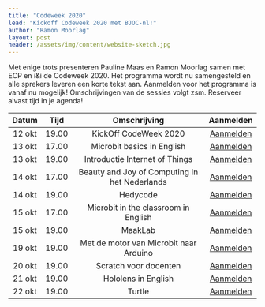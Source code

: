 ```yaml
---
title: "Codeweek 2020"
lead: "Kickoff Codeweek 2020 met BJOC-nl!"
author: "Ramon Moorlag"
layout: post
header: /assets/img/content/website-sketch.jpg
---
```

Met enige trots presenteren Pauline Maas en Ramon Moorlag samen met ECP en i&i de Codeweek 2020. 
Het programma wordt nu samengesteld en alle sprekers leveren een korte tekst aan. Aanmelden voor het programma is vanaf nu mogelijk! 
Omschrijvingen van de sessies volgt zsm. Reserveer alvast tijd in je agenda! 

|  Datum | Tijd  |                  Omschrijving                 |                                                         Aanmelden                                                         |
|:------:|-------|:---------------------------------------------:|:-------------------------------------------------------------------------------------------------------------------------:|
| 12 okt | 19.00 | KickOff CodeWeek 2020                         | [Aanmelden](https://gudehaan-gasandbox.webex.com/gudehaan-gasandbox/onstage/g.php?MTID=ecb926cd9564c67b4e511702ed0337ff9) |
| 13 okt | 17.00 | Microbit basics in English                    | [Aanmelden](https://gudehaan-gasandbox.webex.com/gudehaan-gasandbox/onstage/g.php?MTID=eadf5a942ab74de42b35b34854d714a55) |
| 13 okt | 19.00 | Introductie Internet of Things                | [Aanmelden](https://gudehaan-gasandbox.webex.com/gudehaan-gasandbox/onstage/g.php?MTID=ef685580dda97c71037b15c3b1c11207a) |
| 14 okt | 17.00 | Beauty and Joy of Computing In het Nederlands | [Aanmelden](https://gudehaan-gasandbox.webex.com/gudehaan-gasandbox/onstage/g.php?MTID=ee2da43f5d0ba87bdc94b179da8373426) |
| 14 okt | 19.00 | Hedycode                                      | [Aanmelden](https://gudehaan-gasandbox.webex.com/gudehaan-gasandbox/onstage/g.php?MTID=eeb3c6fe237d5772d0cd83a9e2a9d969a) |
| 15 okt | 17.00 | Microbit in the classroom in English          | [Aanmelden](https://gudehaan-gasandbox.webex.com/gudehaan-gasandbox/onstage/g.php?MTID=e8487ae7c927e06f3273b973a437b95a5) |
| 15 okt | 19.00 | MaakLab                                       | [Aanmelden](https://gudehaan-gasandbox.webex.com/gudehaan-gasandbox/onstage/g.php?MTID=ed84f371b0284da27fb95f388c4d5b2f0) |
| 19 okt | 19.00 | Met de motor van Microbit naar Arduino        | [Aanmelden](https://gudehaan-gasandbox.webex.com/gudehaan-gasandbox/onstage/g.php?MTID=ef0c1a6346f2414f6a5de817d071e1764) |
| 20 okt | 19.00 | Scratch voor docenten                         | [Aanmelden](https://gudehaan-gasandbox.webex.com/gudehaan-gasandbox/onstage/g.php?MTID=e5b61af6edd7fe498598594cee3d66560) |
| 21 okt | 19.00 | Hololens in English                           | [Aanmelden](https://gudehaan-gasandbox.webex.com/gudehaan-gasandbox/onstage/g.php?MTID=eecd34476ae07f74d658a47b1c02e0dbe) |
| 22 okt | 19.00 | Turtle                                        | [Aanmelden](https://gudehaan-gasandbox.webex.com/gudehaan-gasandbox/onstage/g.php?MTID=e73a1697cee70696c1e5b4956a367e392) |
